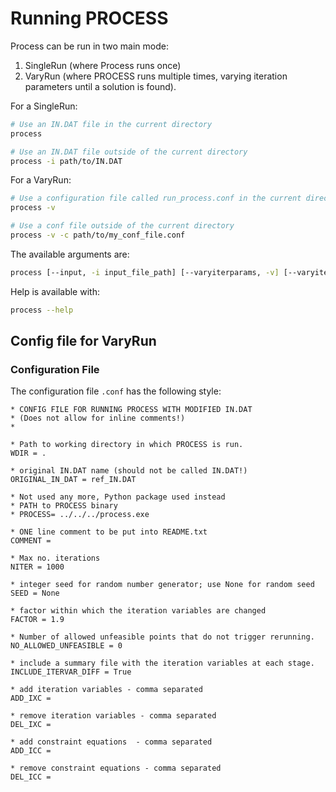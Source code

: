 # Running PROCESS

Process can be run in two main mode:

1. SingleRun (where Process runs once)
2. VaryRun (where PROCESS runs multiple times, varying iteration parameters until a solution is found).

For a SingleRun:

```bash
# Use an IN.DAT file in the current directory
process

# Use an IN.DAT file outside of the current directory
process -i path/to/IN.DAT 
```

For a VaryRun:

```bash
# Use a configuration file called run_process.conf in the current directory
process -v

# Use a conf file outside of the current directory
process -v -c path/to/my_conf_file.conf
```

The available arguments are:

```bash
process [--input, -i input_file_path] [--varyiterparams, -v] [--varyiterparamsconfig, -c config_file_path] [--help, -h]
```

Help is available with:

```bash
process --help
```

## Config file for VaryRun

### Configuration File

The configuration file `.conf` has the following style:

```
* CONFIG FILE FOR RUNNING PROCESS WITH MODIFIED IN.DAT
* (Does not allow for inline comments!)
* 

* Path to working directory in which PROCESS is run.
WDIR = .

* original IN.DAT name (should not be called IN.DAT!)
ORIGINAL_IN_DAT = ref_IN.DAT

* Not used any more, Python package used instead
* PATH to PROCESS binary
* PROCESS= ../../../process.exe

* ONE line comment to be put into README.txt
COMMENT = 

* Max no. iterations
NITER = 1000

* integer seed for random number generator; use None for random seed
SEED = None

* factor within which the iteration variables are changed
FACTOR = 1.9

* Number of allowed unfeasible points that do not trigger rerunning.
NO_ALLOWED_UNFEASIBLE = 0

* include a summary file with the iteration variables at each stage.
INCLUDE_ITERVAR_DIFF = True

* add iteration variables - comma separated
ADD_IXC = 

* remove iteration variables - comma separated
DEL_IXC = 

* add constraint equations  - comma separated 
ADD_ICC = 

* remove constraint equations - comma separated
DEL_ICC = 
```
